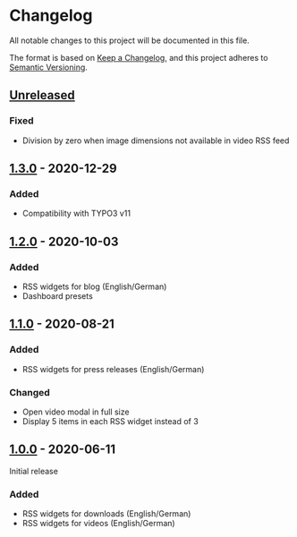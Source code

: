 # Changelog
All notable changes to this project will be documented in this file.

The format is based on [Keep a Changelog](https://keepachangelog.com/en/1.0.0/),
and this project adheres to [Semantic Versioning](https://semver.org/spec/v2.0.0.html).

## [Unreleased]

### Fixed
- Division by zero when image dimensions not available in video RSS feed

## [1.3.0] - 2020-12-29

### Added
- Compatibility with TYPO3 v11

## [1.2.0] - 2020-10-03

### Added
- RSS widgets for blog (English/German)
- Dashboard presets

## [1.1.0] - 2020-08-21

### Added
- RSS widgets for press releases (English/German)

### Changed
- Open video modal in full size
- Display 5 items in each RSS widget instead of 3

## [1.0.0] - 2020-06-11

Initial release

### Added
- RSS widgets for downloads (English/German)
- RSS widgets for videos (English/German)


[Unreleased]: https://github.com/brotkrueml/typo3-jobrouter-rss-widgets/compare/v1.3.0...HEAD
[1.3.0]: https://github.com/brotkrueml/typo3-jobrouter-rss-widgets/compare/v1.2.0...v1.3.0
[1.2.0]: https://github.com/brotkrueml/typo3-jobrouter-rss-widgets/compare/v1.1.0...v1.2.0
[1.1.0]: https://github.com/brotkrueml/typo3-jobrouter-rss-widgets/compare/v1.0.0...v1.1.0
[1.0.0]: https://github.com/brotkrueml/typo3-jobrouter-rss-widgets/releases/tag/v1.0.0
